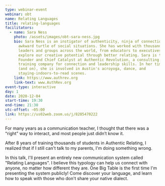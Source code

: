 ```yaml
---
type: webinar-event
webinar: obt
name: Relating Languages
title: relating-languages
facilitators:
  - name: Sara Ness
    photo: /assets/images/obt-sara-ness.jpg
    bio: Sara Ness is an instigator of authenticity, ninja of connection, and
      awkward turtle of social situations. She has worked with thousands of
      leaders and groups across the world, from educators to executives, to
      explore our creative potential through better relating. Sara is the
      Founder and Chief Catalyst at Authentic Revolution, a consulting and
      training company for connection and leadership skills. In her time off
      (and on), she is involved in Austin's acroyoga, dance, and
      staying-indoors-to-read scenes.
    link: https://www.authrev.org
    link-text: www.AuthRev.org
event-type: interactive
day: 1
date: 2020-12-04
start-time: 19:30
end-time: 21:30
utc-offset: −05:00
link: https://us02web.zoom.us/j/8285470222
---
```


For many years as a communication teacher, I thought that there was a “right” way to interact, and most people just didn’t know it.

After 8 years of training thousands of students in Authentic Relating, I realized that if I still can't talk to my parents, I'm doing something wrong.

In this talk, I'll present an entirely new communication system called "Relating Languages". I believe this typology can help us connect with anyone, no matter how different they are. One Big Table is the first time I'm presenting the system publicly! Come discover your language, and learn how to speak with those who don't share your native dialect.
